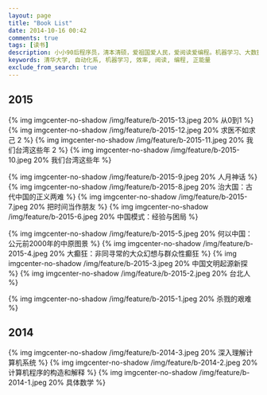 ```yaml
---
layout: page
title: "Book List"
date: 2014-10-16 00:42
comments: true
tags: [读书]
description: 小小90后程序员，清本清硕，爱祖国爱人民，爱阅读爱编程。机器学习、大数据处理是工作方向，关注个人效率提升等话题。本博客是为开拓个人知识分享渠道而开，也有助于加速知识积累的内化，欢迎拍砖捧场。
keywords: 清华大学, 自动化系, 机器学习, 效率, 阅读, 编程, 正能量
exclude_from_search: true
---
```


## 2015

{% img imgcenter-no-shadow /img/feature/b-2015-13.jpeg 20% 从0到1 %}
{% img imgcenter-no-shadow /img/feature/b-2015-12.jpeg 20% 求医不如求己 2 %}
{% img imgcenter-no-shadow /img/feature/b-2015-11.jpeg 20% 我们台湾这些年 2 %}
{% img imgcenter-no-shadow /img/feature/b-2015-10.jpeg 20% 我们台湾这些年 %}

{% img imgcenter-no-shadow /img/feature/b-2015-9.jpeg 20% 人月神话 %}
{% img imgcenter-no-shadow /img/feature/b-2015-8.jpeg 20% 治大国：古代中国的正义两难 %}
{% img imgcenter-no-shadow /img/feature/b-2015-7.jpeg 20% 把时间当作朋友 %}
{% img imgcenter-no-shadow /img/feature/b-2015-6.jpeg 20%  中国模式：经验与困局 %}

{% img imgcenter-no-shadow /img/feature/b-2015-5.jpeg 20% 何以中国：公元前2000年的中原图景 %}
{% img imgcenter-no-shadow /img/feature/b-2015-4.jpeg 20% 大癫狂：非同寻常的大众幻想与群众性癫狂 %}
{% img imgcenter-no-shadow /img/feature/b-2015-3.jpeg 20% 中国文明起源新探 %}
{% img imgcenter-no-shadow /img/feature/b-2015-2.jpeg 20% 台北人 %}

{% img imgcenter-no-shadow /img/feature/b-2015-1.jpeg 20% 杀戮的艰难 %}

## 2014

{% img imgcenter-no-shadow /img/feature/b-2014-3.jpeg 20% 深入理解计算机系统 %}
{% img imgcenter-no-shadow /img/feature/b-2014-2.jpeg 20% 计算机程序的构造和解释 %}
{% img imgcenter-no-shadow /img/feature/b-2014-1.jpeg 20% 具体数学 %}